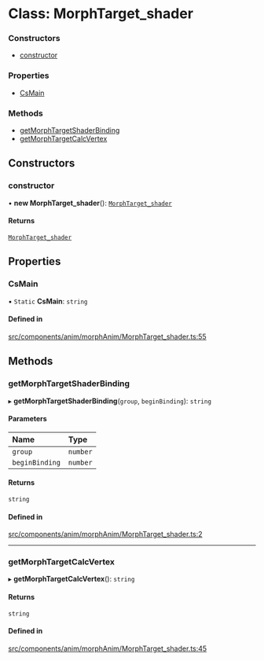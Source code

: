 # Class: MorphTarget\_shader

### Constructors

- [constructor](MorphTarget_shader.md#constructor)

### Properties

- [CsMain](MorphTarget_shader.md#csmain)

### Methods

- [getMorphTargetShaderBinding](MorphTarget_shader.md#getmorphtargetshaderbinding)
- [getMorphTargetCalcVertex](MorphTarget_shader.md#getmorphtargetcalcvertex)

## Constructors

### constructor

• **new MorphTarget_shader**(): [`MorphTarget_shader`](MorphTarget_shader.md)

#### Returns

[`MorphTarget_shader`](MorphTarget_shader.md)

## Properties

### CsMain

▪ `Static` **CsMain**: `string`

#### Defined in

[src/components/anim/morphAnim/MorphTarget_shader.ts:55](https://github.com/Orillusion/orillusion/blob/main/src/components/anim/morphAnim/MorphTarget_shader.ts#L55)

## Methods

### getMorphTargetShaderBinding

▸ **getMorphTargetShaderBinding**(`group`, `beginBinding`): `string`

#### Parameters

| Name | Type |
| :------ | :------ |
| `group` | `number` |
| `beginBinding` | `number` |

#### Returns

`string`

#### Defined in

[src/components/anim/morphAnim/MorphTarget_shader.ts:2](https://github.com/Orillusion/orillusion/blob/main/src/components/anim/morphAnim/MorphTarget_shader.ts#L2)

___

### getMorphTargetCalcVertex

▸ **getMorphTargetCalcVertex**(): `string`

#### Returns

`string`

#### Defined in

[src/components/anim/morphAnim/MorphTarget_shader.ts:45](https://github.com/Orillusion/orillusion/blob/main/src/components/anim/morphAnim/MorphTarget_shader.ts#L45)

